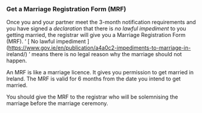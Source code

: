 ###  Get a Marriage Registration Form (MRF)

Once you and your partner meet the 3-month notification requirements and you
have signed a _declaration_ that there is _no lawful impediment_ to you
getting married, the registrar will give you a Marriage Registration Form
(MRF). ‘ [ No lawful impediment
](https://www.gov.ie/en/publication/a4a0c2-impediments-to-marriage-in-
ireland/) ’ means there is no legal reason why the marriage should not happen.

An MRF is like a marriage licence. It gives you permission to get married in
Ireland. The MRF is valid for 6 months from the date you intend to get
married.

You should give the MRF to the registrar who will be solemnising the marriage
before the marriage ceremony.

